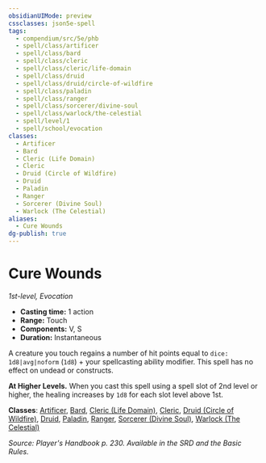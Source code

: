```yaml
---
obsidianUIMode: preview
cssclasses: json5e-spell
tags:
  - compendium/src/5e/phb
  - spell/class/artificer
  - spell/class/bard
  - spell/class/cleric
  - spell/class/cleric/life-domain
  - spell/class/druid
  - spell/class/druid/circle-of-wildfire
  - spell/class/paladin
  - spell/class/ranger
  - spell/class/sorcerer/divine-soul
  - spell/class/warlock/the-celestial
  - spell/level/1
  - spell/school/evocation
classes:
  - Artificer
  - Bard
  - Cleric (Life Domain)
  - Cleric
  - Druid (Circle of Wildfire)
  - Druid
  - Paladin
  - Ranger
  - Sorcerer (Divine Soul)
  - Warlock (The Celestial)
aliases:
  - Cure Wounds
dg-publish: true
---
```

# Cure Wounds
*1st-level, Evocation*  

- **Casting time:** 1 action
- **Range:** Touch
- **Components:** V, S
- **Duration:** Instantaneous

A creature you touch regains a number of hit points equal to `dice: 1d8|avg|noform` (`1d8`) + your spellcasting ability modifier. This spell has no effect on undead or constructs.

**At Higher Levels.** When you cast this spell using a spell slot of 2nd level or higher, the healing increases by `1d8` for each slot level above 1st.

**Classes**: [Artificer](/Admin/CLI/classes/artificer-tce.md), [Bard](/Admin/CLI/classes/bard.md), [Cleric (Life Domain)](/Admin/CLI/classes/cleric-life-domain.md), [Cleric](/Admin/CLI/classes/cleric.md), [Druid (Circle of Wildfire)](/Admin/CLI/classes/druid-circle-of-wildfire-tce.md), [Druid](/Admin/CLI/classes/druid.md), [Paladin](/Admin/CLI/classes/paladin.md), [Ranger](/Admin/CLI/classes/ranger.md), [Sorcerer (Divine Soul)](/Admin/CLI/classes/sorcerer-divine-soul-xge.md), [Warlock (The Celestial)](/Admin/CLI/classes/warlock-the-celestial-xge.md)

*Source: Player's Handbook p. 230. Available in the SRD and the Basic Rules.*